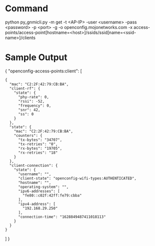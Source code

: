 # Command
python py_gnmicli.py -m get -t \<AP-IP>  -user \<username> -pass \<password> -p \<port> -g -o openconfig.mojonetworks.com -x access-points/access-point[hostname=\<host>]/ssids/ssid[name=\<ssid-name>]/clients

# Sample Output
{
  "openconfig-access-points:client": [
    
    {
      "mac": "C2:2F:42:79:CB:BA", 
      "client-rf": {
        "state": {
          "phy-rate": 0, 
          "rssi": -52, 
          "frequency": 0, 
          "snr": 42, 
          "ss": 0
        }
      }, 
      "state": {
        "mac": "C2:2F:42:79:CB:BA", 
        "counters": {
          "tx-bytes": "34707", 
          "tx-retries": "0", 
          "rx-bytes": "19705", 
          "rx-retries": "18"
        }
      }, 
      "client-connection": {
        "state": {
          "username": "", 
          "client-state": "openconfig-wifi-types:AUTHENTICATED", 
          "hostname": "", 
          "operating-system": "", 
          "ipv6-addresses": [
            "fe80::c02f:42ff:fe79:cbba"
          ], 
          "ipv4-address": [
            "192.168.29.250"
          ], 
          "connection-time": "1628849487411018113"
        }
      }
    }
  ]
}
